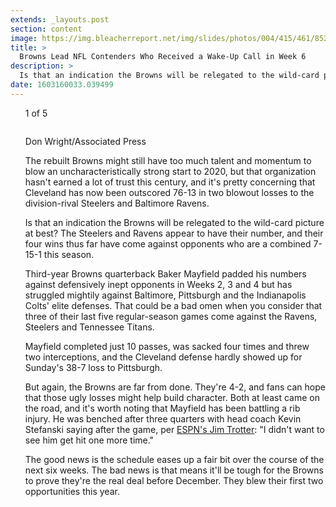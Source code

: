 ```yaml
--- 
extends: _layouts.post 
section: content 
image: https://img.bleacherreport.net/img/slides/photos/004/415/461/85249182cfc70d102cdc0c682d02ad1d_crop_exact.jpg?w=1200&h=1200&q=75 
title: > 
  Browns Lead NFL Contenders Who Received a Wake-Up Call in Week 6 
description: > 
  Is that an indication the Browns will be relegated to the wild-card picture at best?The Steelers and Ravens appear to have their number, and their four wins thus far have come against opponents who are a combined 7-15-1 this season.That could be a bad omen when you consider that three of their last five regular-season games come against the Ravens, Steelers and Tennessee Titans.But again, the Browns are far from done.The bad news is that means it'll be tough for the Browns to prove they're the real deal before December. 
date: 1603160033.039499 
--- 
```

<ol><p class="slideData">1 of 5</p><p></p><img alt="" src="https://static-assets.bleacherreport.net/img/atoms/lazyImage/logo.png"><p class="credit">Don Wright/Associated Press</p><p class="">The rebuilt Browns might still have too much talent and momentum to blow an uncharacteristically strong start to 2020, but that organization hasn't earned a lot of trust this century, and it's pretty concerning that Cleveland has now been outscored 76-13 in two blowout losses to the division-rival Steelers and Baltimore Ravens.&#160;</p><p class="">Is that an indication the Browns will be relegated to the wild-card picture at best? The Steelers and Ravens appear to have their number, and their four wins thus far have come against opponents who are a combined 7-15-1 this season.&#160;</p><p class="">Third-year Browns quarterback Baker Mayfield padded his numbers against defensively inept opponents in Weeks 2, 3 and 4 but has struggled mightily against Baltimore, Pittsburgh and the Indianapolis Colts' elite defenses. That could be a bad omen when you consider that three of their last five regular-season games come against the Ravens, Steelers and Tennessee Titans.&#160;</p><p class="">Mayfield completed just 10 passes, was sacked four times and threw two interceptions, and the Cleveland defense hardly showed up for Sunday's 38-7 loss to Pittsburgh.</p><p class="">But again, the Browns are far from done. They're 4-2, and fans can hope that those ugly losses might help build character. Both at least came on the road, and it's worth noting that Mayfield has been battling a rib injury. He was benched after three quarters with head coach Kevin Stefanski saying after the game, per <a href="https://twitter.com/Jake_Trotter/status/1317921707248799744" target="_blank" rel="noopener noreferrer">ESPN's Jim Trotter</a>: "I didn't want to see him get hit one more time."&#160;</p><p class="">The good news is the schedule eases up a fair bit over the course of the next six weeks. The bad news is that means it'll be tough for the Browns to prove they're the real deal before December. They blew their first two opportunities this year.</p></ol>